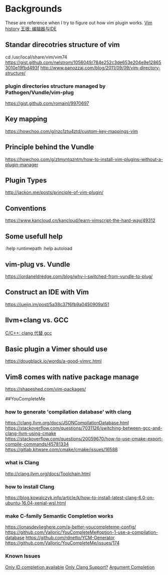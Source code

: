 # Backgrounds

These are reference when I try to figure out how vim plugin works.
[Vim history](https://twobithistory.org/2018/08/05/where-vim-came-from.html)
[王垠: 编辑器与IDE](http://www.yinwang.org/blog-cn/2013/04/20/editor-ide)

## Standar direcotries structure of vim
cd /usr/local/share/vim/vim74
https://gist.github.com/nelstrom/1056049/784e252c3de653e204e9e128653010e19fbd493f
http://www.panozzaj.com/blog/2011/09/09/vim-directory-structure/

### plugin directories structure managed by Pathogen/Vundle/vim-plug
https://gist.github.com/romainl/9970697

## Key mapping
https://howchoo.com/g/nzc1ztu4ztd/custom-key-mappings-vim

## Principle behind the Vundle
https://howchoo.com/g/ztmyntqzntm/how-to-install-vim-plugins-without-a-plugin-manager

## Plugin Types
http://jackon.me/posts/principle-of-vim-plugin/

## Conventions
https://www.kancloud.cn/kancloud/learn-vimscript-the-hard-way/49312

## Some usefull help
:help runtimepath
:help autoload


## vim-plug vs. Vundle
https://jordaneldredge.com/blog/why-i-switched-from-vundle-to-plug/

## Construct an IDE with Vim
https://juejin.im/post/5a38c37f6fb9a0450909a151

## llvm+clang vs. GCC
[C/C++: clang 代替 gcc](https://fzheng.me/2016/03/15/clang-gcc/)


## Basic plugin a Vimer should use
https://dougblack.io/words/a-good-vimrc.html

## Vim8 comes with native package manage
https://shapeshed.com/vim-packages/


##YouCompleteMe
### how to generate 'compilation database' with clang
https://clang.llvm.org/docs/JSONCompilationDatabase.html
https://stackoverflow.com/questions/7031126/switching-between-gcc-and-clang-llvm-using-cmake
https://stackoverflow.com/questions/20059670/how-to-use-cmake-export-compile-commands/45781334
https://gitlab.kitware.com/cmake/cmake/issues/16588

### what is Clang
http://clang.llvm.org/docs/Toolchain.html

### how to install Clang
https://blog.kowalczyk.info/article/k/how-to-install-latest-clang-6.0-on-ubuntu-16.04-xenial-wsl.html

### make C-family Semantic Completion works
https://jonasdevlieghere.com/a-better-youcompleteme-config/
https://github.com/Valloric/YouCompleteMe#option-1-use-a-compilation-database
https://github.com/rdnetto/YCM-Generator
https://github.com/Valloric/YouCompleteMe/issues/174

### Known Issues
[Only ID completion available](https://github.com/Valloric/YouCompleteMe/issues/560)
[Only Clang Support?](https://github.com/Valloric/YouCompleteMe/issues/3043)
[Argument Completion](https://github.com/Valloric/YouCompleteMe/pull/1300)

